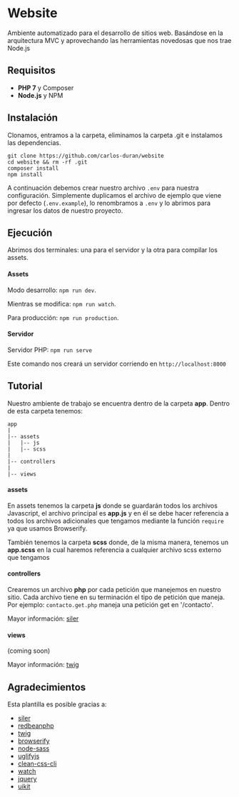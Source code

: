# Website
Ambiente automatizado para el desarrollo de sitios web.
Basándose en la arquitectura MVC y aprovechando las herramientas novedosas
que nos trae Node.js

## Requisitos
- **PHP 7** y Composer
- **Node.js** y NPM

## Instalación
Clonamos, entramos a la carpeta, eliminamos la carpeta .git e instalamos las dependencias.
```
git clone https://github.com/carlos-duran/website
cd website && rm -rf .git
composer install
npm install
```

A continuación debemos crear nuestro archivo `.env` para nuestra configuración.
Simplemente duplicamos el archivo de ejemplo que viene por defecto (`.env.example`),
lo renombramos a `.env` y lo abrimos para ingresar los datos de nuestro proyecto.


## Ejecución
Abrimos dos terminales: una para el servidor y la otra para compilar los assets.

#### Assets
Modo desarrollo: `npm run dev`.

Mientras se modifica: `npm run watch`.

Para producción: `npm run production`.

#### Servidor
Servidor PHP: `npm run serve`

Este comando nos creará un servidor corriendo en `http://localhost:8000`


## Tutorial
Nuestro ambiente de trabajo se encuentra dentro de la carpeta **app**.
Dentro de esta carpeta tenemos:
```
app
|
|-- assets
|   |-- js
|   |-- scss
|
|-- controllers
|
|-- views
```

#### assets
En assets tenemos la carpeta **js** donde se guardarán todos los archivos Javascript,
el archivo principal es **app.js** y en él se debe hacer referencia a todos los archivos
adicionales que tengamos mediante la función `require` ya que usamos Browserify.

También tenemos la carpeta **scss** donde, de la misma manera, tenemos un **app.scss**
en la cual haremos referencia a cualquier archivo scss externo que tengamos

#### controllers
Crearemos un archivo **php** por cada petición que manejemos en nuestro sitio.
Cada archivo tiene en su terminación el tipo de petición que maneja.
Por ejemplo: `contacto.get.php` maneja una petición get en '/contacto'.

Mayor información: [siler](https://github.com/leocavalcante/siler)

#### views
(coming soon)

Mayor información: [twig](http://twig.sensiolabs.org/documentation)


## Agradecimientos
Esta plantilla es posible gracias a:
* [siler](https://github.com/leocavalcante/siler)
* [redbeanphp](https://github.com/gabordemooij/redbean)
* [twig](https://github.com/twigphp/Twig)
* [browserify](http://browserify.org/)
* [node-sass](https://github.com/sass/node-sass)
* [uglifyjs](https://github.com/mishoo/UglifyJS)
* [clean-css-cli](https://github.com/jakubpawlowicz/clean-css-cli)
* [watch](https://github.com/mikeal/watch)
* [jquery](https://github.com/jquery/jquery)
* [uikit](https://github.com/uikit/uikit)
